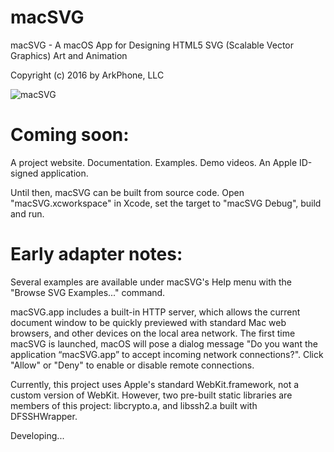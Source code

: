 # macSVG
macSVG - A macOS App for Designing HTML5 SVG (Scalable Vector Graphics) Art and Animation

Copyright (c) 2016 by ArkPhone, LLC

![macSVG](dsward.github.com/macsvg/README_images/macsvg-screenshot.jpg)

# Coming soon:
A project website.
Documentation.
Examples.
Demo videos.
An Apple ID-signed application.

Until then, macSVG can be built from source code.  Open "macSVG.xcworkspace" in Xcode, set the target to "macSVG Debug", build and run.

# Early adapter notes:
Several examples are available under macSVG's Help menu with the "Browse SVG Examples..." command.

macSVG.app includes a built-in HTTP server, which allows the current document window to be quickly previewed with standard Mac web browsers, and other devices on the local area network.  The first time macSVG is launched, macOS will pose a dialog message "Do you want the application “macSVG.app” to accept incoming network connections?".  Click "Allow" or "Deny" to enable or disable remote connections.

Currently, this project uses Apple's standard WebKit.framework, not a custom version of WebKit.  However, two pre-built static libraries are members of this project: libcrypto.a, and libssh2.a built with DFSSHWrapper.

Developing...
